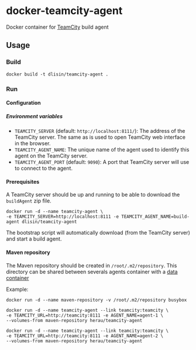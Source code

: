 # docker-teamcity-agent

Docker container for [TeamCity](https://www.jetbrains.com/teamcity/) build agent

## Usage

### Build

```
docker build -t dlisin/teamcity-agent .
```

### Run

#### Configuration

##### Environment variables

 - `TEAMCITY_SERVER` (default: `http://localhost:8111/`): The address of the TeamCity server. The same as is used to open TeamCity web interface in the browser.
 - `TEAMCITY_AGENT_NAME`: The unique name of the agent used to identify this agent on the TeamCity server.
 - `TEAMCITY_AGENT_PORT` (default: `9090`): A port that TeamCity server will use to connect to the agent.

#### Prerequisites

A TeamCity server should be up and running to be able to download the `buildAgent` zip file.

```
docker run -d --name teamcity-agent \
-e TEAMCITY_SERVER=http://localhost:8111 -e TEAMCITY_AGENT_NAME=build-agent dlisin/teamcity-agent
```

The bootstrap script will automatically download (from the TeamCity server) and start a build agent.

#### Maven repository

The Maven repository should be created in `/root/.m2/repository`. This directory can be shared between severals agents container with a [data container](https://docs.docker.com/engine/userguide/dockervolumes/)

Example: 

```
docker run -d --name maven-repository -v /root/.m2/repository busybox

docker run -d --name teamcity-agent --link teamcity:teamcity \ 
-e TEAMCITY_URL=http://teamcity:8111 -e AGENT_NAME=agent-1 \ 
--volumes-from maven-repository herau/teamcity-agent

docker run -d --name teamcity-agent --link teamcity:teamcity \ 
-e TEAMCITY_URL=http://teamcity:8111 -e AGENT_NAME=agent-2 \ 
--volumes-from maven-repository herau/teamcity-agent
```
